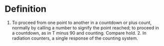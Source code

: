 # Definition

1.  To proceed from one point to another in a countdown or plus count,
    normally by calling a number to signify the point reached; to
    proceed in a countdown, as in T minus 90 and counting. Compare
    hold. 2. In radiation counters, a single response of the counting
    system.
